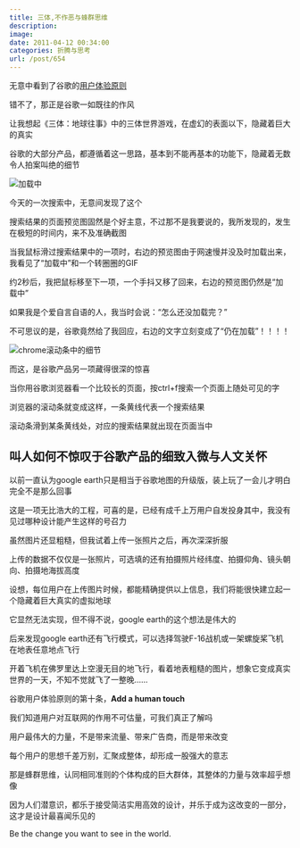 ```yaml
---
title: 三体,不作恶与蜂群思维
description: 
image: 
date: 2011-04-12 00:34:00
categories: 折腾与思考
url: /post/654
---
```


无意中看到了谷歌的[用户体验原则](http://www.google.com/intl/en/corporate/ux.html "谷歌用户体验原则： useful, fast, simple, engaging, innovative, universal, profitable, beautiful, trustworthy, and personable.")

错不了，那正是谷歌一如既往的作风

让我想起《三体：地球往事》中的三体世界游戏，在虚幻的表面以下，隐藏着巨大的真实

谷歌的大部分产品，都遵循着这一思路，基本到不能再基本的功能下，隐藏着无数令人拍案叫绝的细节

![](https://cdn.victor42.work/posts/2011-04/04-12/1.jpg "加载中")

今天的一次搜索中，无意间发现了这个

搜索结果的页面预览图固然是个好主意，不过那不是我要说的，我所发现的，发生在极短的时间内，来不及准确截图

当我鼠标滑过搜索结果中的一项时，右边的预览图由于网速慢并没及时加载出来，我看见了“加载中”和一个转圈圈的GIF

约2秒后，我把鼠标移至下一项，一个手抖又移了回来，右边的预览图仍然是“加载中”

如果我是个爱自言自语的人，我当时会说：“怎么还没加载完？”

不可思议的是，谷歌竟然给了我回应，右边的文字立刻变成了“仍在加载”！！！！

![](https://cdn.victor42.work/posts/2011-04/04-12/2.jpg "chrome滚动条中的细节")

而这，是谷歌产品另一项藏得很深的惊喜

当你用谷歌浏览器看一个比较长的页面，按ctrl+f搜索一个页面上随处可见的字

浏览器的滚动条就变成这样，一条黄线代表一个搜索结果

滚动条滑到某条黄线处，对应的搜索结果就出现在页面当中

## 叫人如何不惊叹于谷歌产品的细致入微与人文关怀

以前一直认为google earth只是相当于谷歌地图的升级版，装上玩了一会儿才明白完全不是那么回事

这是一项无比浩大的工程，可喜的是，已经有成千上万用户自发投身其中，我没有见过哪种设计能产生这样的号召力

虽然图片还显粗糙，但我试着上传一张照片之后，再次深深折服

上传的数据不仅仅是一张照片，可选填的还有拍摄照片经纬度、拍摄仰角、镜头朝向、拍摄地海拔高度

设想，每位用户在上传图片时候，都能精确提供以上信息，我们将能很快建立起一个隐藏着巨大真实的虚拟地球

它显然无法实现，但不得不说，google earth的这个想法是伟大的

后来发现google earth还有飞行模式，可以选择驾驶F-16战机或一架螺旋桨飞机在地表任意地点飞行

开着飞机在佛罗里达上空漫无目的地飞行，看着地表粗糙的图片，想象它变成真实世界的一天，不知不觉就飞了一整晚……

谷歌用户体验原则的第十条，**Add a human touch**

我们知道用户对互联网的作用不可估量，可我们真正了解吗

用户最伟大的力量，不是带来流量、带来广告商，而是带来改变

每个用户的思想千差万别，汇聚成整体，却形成一股强大的意志

那是蜂群思维，认同相同准则的个体构成的巨大群体，其整体的力量与效率超乎想像

因为人们潜意识，都乐于接受简洁实用高效的设计，并乐于成为这改变的一部分，这才是设计最喜闻乐见的

Be the change you want to see in the world.